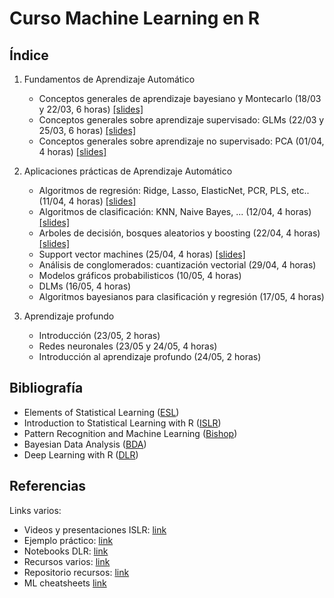 # Curso Machine Learning en R

## Índice

 1. Fundamentos de Aprendizaje Automático
    * Conceptos generales de aprendizaje bayesiano y Montecarlo (18/03 y 22/03, 6 horas) [[slides]](./slides/01-bayes.pdf)
    * Conceptos generales  sobre aprendizaje supervisado: GLMs (22/03 y 25/03, 6 horas) [[slides]](./Rmd/02-supervised/02-supervised.html)
    * Conceptos generales sobre aprendizaje no supervisado: PCA (01/04, 4 horas) [[slides]](./Rmd/03-unsupervised/03-unsupervised.html)

 2. Aplicaciones prácticas de Aprendizaje Automático
    * Algoritmos de regresión: Ridge, Lasso, ElasticNet, PCR, PLS, etc.. (11/04, 4 horas) [[slides]](./Rmd/04-regression/04-regression.html)
    * Algoritmos de clasificación: KNN, Naive Bayes, ... (12/04, 4 horas) [[slides]](./Rmd/05-classification/05-classification.html)
    * Arboles de decisión, bosques aleatorios y boosting (22/04, 4 horas) [[slides]](./Rmd/06-trees/06-trees.html)
    * Support vector machines (25/04, 4 horas) [[slides]](./Rmd/06-trees/07-svm.html)
    * Análisis de conglomerados: cuantización vectorial (29/04, 4 horas)
    * Modelos gráficos probabilisticos (10/05, 4 horas)
    * DLMs (16/05, 4 horas)
    * Algoritmos bayesianos para clasificación y regresión (17/05, 4 horas)

 3. Aprendizaje profundo
    * Introducción (23/05, 2 horas)
    * Redes neuronales (23/05 y 24/05, 4 horas)
    * Introducción al aprendizaje profundo (24/05, 2 horas)

## Bibliografía

 * Elements of Statistical Learning ([ESL](https://web.stanford.edu/~hastie/ElemStatLearn/))
 * Introduction to Statistical Learning with R ([ISLR](http://www-bcf.usc.edu/~gareth/ISL/))
 * Pattern Recognition and Machine Learning ([Bishop](https://www.microsoft.com/en-us/research/uploads/prod/2006/01/Bishop-Pattern-Recognition-and-Machine-Learning-2006.pdf))
 * Bayesian Data Analysis ([BDA](http://www.stat.columbia.edu/~gelman/book/))
 * Deep Learning with R ([DLR](https://www.manning.com/books/deep-learning-with-r))

## Referencias

 Links varios:
  * Videos y presentaciones ISLR:  [link](https://www.r-bloggers.com/in-depth-introduction-to-machine-learning-in-15-hours-of-expert-videos/)
  * Ejemplo práctico:              [link](https://shirinsplayground.netlify.com/2018/06/intro_to_ml_workshop_heidelberg/)
  * Notebooks DLR:                 [link](https://github.com/jjallaire/deep-learning-with-r-notebooks)
  * Recursos varios:               [link](https://blog.rstudio.com/2018/09/12/getting-started-with-deep-learning-in-r/)
  * Repositorio recursos:          [link](https://github.com/albertotb/DataScienceR)
  * ML cheatsheets                 [link](https://stanford.edu/~shervine/teaching/cs-229/)
